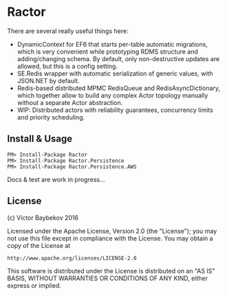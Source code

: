 Ractor
=======================

There are several really useful things here:
* DynamicContext for EF6 that starts per-table automatic migrations, which is very convenient while
prototyping RDMS structure and adding/changing schema. By default, only non-destructive updates are 
allowed, but this is a config setting.
* SE.Redis wrapper with automatic serialization of generic values, with JSON.NET by default.
* Redis-based distributed MPMC RedisQueue and RedisAsyncDictionary, which together allow to build any 
complex Actor topology manually without a separate Actor abstraction.
* WIP: Distributed actors with reliability guarantees, concurrency limits and priority scheduling.


Install & Usage
----------------------

	PM> Install-Package Ractor
	PM> Install-Package Ractor.Persistence
	PM> Install-Package Ractor.Persistence.AWS


Docs & test are work in progress...


License
----------------------

(c) Victor Baybekov 2016

Licensed under the Apache License, Version 2.0 (the "License");
you may not use this file except in compliance with the License.
You may obtain a copy of the License at

    http://www.apache.org/licenses/LICENSE-2.0

This software is distributed under the License is distributed on an "AS IS" BASIS,
WITHOUT WARRANTIES OR CONDITIONS OF ANY KIND, either express or implied.